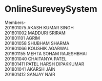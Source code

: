 # OnlineSureveySystem
Members-<br />
201801075 AKASH KUMAR SINGH<br />
201801002 MADDURI SRIRAM<br />
201801101 AGRIM<br />
201801058 SHUBHAM SHARMA<br />
201801066 KOUSHIK AGARWAL<br />
201801155 MEHTA SOHAM RAJESHBHAI<br />
201801040 CHAITANYA PATEL<br />
201801411 PATEL HARSH DIPAKKUMAR<br />
201801041 AKARSH JAIN<br />
201801412 SANJAY NAIR<br />